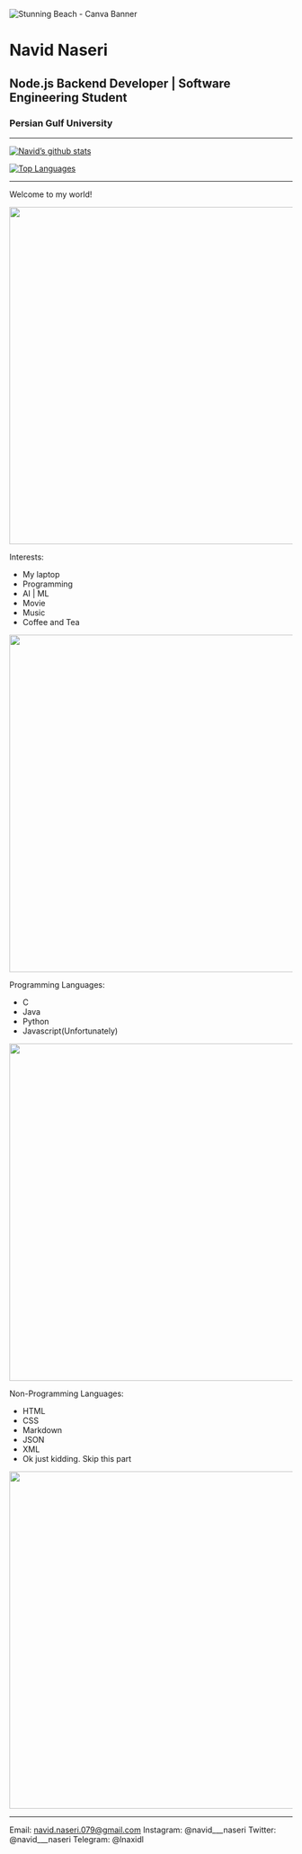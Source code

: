 ![Stunning Beach - Canva Banner](https://github.com/Navid079/Navid079/assets/75183963/b9c8db7f-6deb-4679-9bae-c62cf52c8320)

# Navid Naseri
## Node.js Backend Developer | Software Engineering Student
### Persian Gulf University
----
[![Navid’s github stats](https://github-readme-stats.vercel.app/api?username=Navid079)](https://github.com/Navid079)

[![Top Languages](https://github-readme-stats.vercel.app/api/top-langs/?username=Navid079&layout=compact)](https://github.com/Navid079)

-----

Welcome to my world!

<img src="https://media.giphy.com/media/ASd0Ukj0y3qMM/giphy.gif" width="600" />

Interests:
- My laptop
- Programming
- AI | ML
- Movie
- Music
- Coffee and Tea
<img src="https://media.giphy.com/media/XEOdmFHVznCerkI6CI/giphy.gif" width="600" />

Programming Languages:
- C
- Java
- Python
- Javascript(Unfortunately)
<img src="https://media.giphy.com/media/6yRVg0HWzgS88/giphy.gif" width="600" />

Non-Programming Languages:
- HTML
- CSS
- Markdown
- JSON
- XML
- Ok just kidding. Skip this part
<img src="https://media.giphy.com/media/bYk7T8YGe6Mo0/giphy.gif" width="600" />

-------

Email: navid.naseri.079@gmail.com
Instagram: @navid___naseri
Twitter: @navid___naseri
Telegram: @lnaxidl
